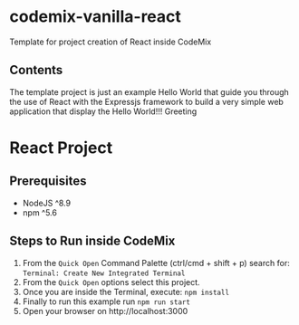 # codemix-vanilla-react
Template for project creation of React inside CodeMix

## Contents

The template project is just an example Hello World that guide you through the use of React with the Expressjs framework to build a very simple web application that display the Hello World!!! Greeting

# React Project

## Prerequisites

- NodeJS ^8.9
- npm ^5.6

## Steps to Run inside CodeMix


1. From the `Quick Open`  Command Palette (ctrl/cmd + shift + p) search for:
     `Terminal: Create New Integrated Terminal`
2. From the `Quick Open` options select this project.
3. Once you are inside the Terminal, execute: `npm install`
4. Finally to run this example run `npm run start`
5. Open your browser on http://localhost:3000

